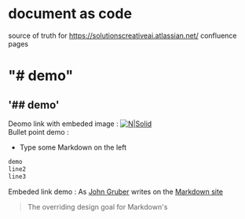 # document as code
source of truth for https://solutionscreativeai.atlassian.net/ confluence pages
# "# demo"
## '## demo'
Deomo link with embeded image  : [![N|Solid](https://cldup.com/dTxpPi9lDf.thumb.png)](https://nodesource.com/products/nsolid) \
Bullet point demo : 
- Type some Markdown on the left

```sh
demo
line2
line3
```


Embeded link demo : As [John Gruber] writes on the [Markdown site][df1]

[dill]: <https://github.com/joemccann/dillinger>
   [git-repo-url]: <https://github.com/joemccann/dillinger.git>
   [john gruber]: <http://daringfireball.net>
   [df1]: <http://daringfireball.net/projects/markdown/>
   [markdown-it]: <https://github.com/markdown-it/markdown-it>
   [Ace Editor]: <http://ace.ajax.org>
   [node.js]: <http://nodejs.org>
   [Twitter Bootstrap]: <http://twitter.github.com/bootstrap/>
   [jQuery]: <http://jquery.com>
   [@tjholowaychuk]: <http://twitter.com/tjholowaychuk>
   [express]: <http://expressjs.com>
   [AngularJS]: <http://angularjs.org>
   [Gulp]: <http://gulpjs.com>
> The overriding design goal for Markdown's
